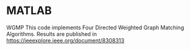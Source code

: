 # MATLAB
WGMP
This code implements Four Directed Weighted Graph Matching Algorithms.
Results are published in 
https://ieeexplore.ieee.org/document/8308313

